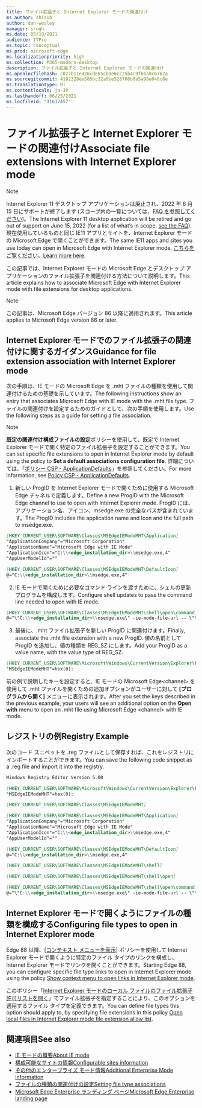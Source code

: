 ```yaml
---
title: ファイル拡張子と Internet Explorer モードの関連付け
ms.author: shisub
author: dan-wesley
manager: srugh
ms.date: 05/19/2021
audience: ITPro
ms.topic: conceptual
ms.prod: microsoft-edge
ms.localizationpriority: high
ms.collection: M365-modern-desktop
description: ファイル拡張子と Internet Explorer モードの関連付け
ms.openlocfilehash: c027b11e426cd665cb9e6cc25b4c9f66a0c6762a
ms.sourcegitcommit: 4192328ee585bc32a9be528766b8a5a98e046c8e
ms.translationtype: HT
ms.contentlocale: ja-JP
ms.lasthandoff: 06/25/2021
ms.locfileid: "11617457"
---
```

# <a name="associate-file-extensions-with-internet-explorer-mode"></a><span data-ttu-id="75ead-103">ファイル拡張子と Internet Explorer モードの関連付け</span><span class="sxs-lookup"><span data-stu-id="75ead-103">Associate file extensions with Internet Explorer mode</span></span>

>[!Note]
> <span data-ttu-id="75ead-104">Internet Explorer 11 デスクトップ アプリケーションは廃止され、2022 年 6 月 15 日にサポートが終了します (スコープ内の一覧については、[FAQ を参照してください](https://techcommunity.microsoft.com/t5/windows-it-pro-blog/internet-explorer-11-desktop-app-retirement-faq/ba-p/2366549))。</span><span class="sxs-lookup"><span data-stu-id="75ead-104">The Internet Explorer 11 desktop application will be retired and go out of support on June 15, 2022 (for a list of what’s in scope, [see the FAQ](https://techcommunity.microsoft.com/t5/windows-it-pro-blog/internet-explorer-11-desktop-app-retirement-faq/ba-p/2366549)).</span></span> <span data-ttu-id="75ead-105">現在使用しているものと同じ IE11 アプリとサイトを、Internet Explorer モードの Microsoft Edge で開くことができます。</span><span class="sxs-lookup"><span data-stu-id="75ead-105">The same IE11 apps and sites you use today can open in Microsoft Edge with Internet Explorer mode.</span></span> <span data-ttu-id="75ead-106">[こちらをご覧ください](https://blogs.windows.com/windowsexperience/2021/05/19/the-future-of-internet-explorer-on-windows-10-is-in-microsoft-edge/)。</span><span class="sxs-lookup"><span data-stu-id="75ead-106">[Learn more here](https://blogs.windows.com/windowsexperience/2021/05/19/the-future-of-internet-explorer-on-windows-10-is-in-microsoft-edge/).</span></span>

<span data-ttu-id="75ead-107">この記事では、Internet Explorer モードの Microsoft Edge とデスクトップ アプリケーションのファイル拡張子を関連付ける方法について説明します。</span><span class="sxs-lookup"><span data-stu-id="75ead-107">This article explains how to associate Microsoft Edge with Internet Explorer mode with file extensions for desktop applications.</span></span>

> [!NOTE]
> <span data-ttu-id="75ead-108">この記事は、Microsoft Edge バージョン 86 以降に適用されます。</span><span class="sxs-lookup"><span data-stu-id="75ead-108">This article applies to Microsoft Edge version 86 or later.</span></span>

## <a name="guidance-for-file-extension-association-with-internet-explorer-mode"></a><span data-ttu-id="75ead-109">Internet Explorer モードでのファイル拡張子の関連付けに関するガイダンス</span><span class="sxs-lookup"><span data-stu-id="75ead-109">Guidance for file extension association with Internet Explorer mode</span></span>

<span data-ttu-id="75ead-110">次の手順は、IE モードの Microsoft Edge を .mht ファイルの種類を使用して関連付けるための基礎を示しています。</span><span class="sxs-lookup"><span data-stu-id="75ead-110">The following instructions show an entry that associates Microsoft Edge with IE mode with the .mht file type.</span></span> <span data-ttu-id="75ead-111">ファイルの関連付けを設定するためのガイドとして、次の手順を使用します。</span><span class="sxs-lookup"><span data-stu-id="75ead-111">Use the following steps as a guide for setting a file association.</span></span>

> [!NOTE]
> <span data-ttu-id="75ead-112">**既定の関連付け構成ファイルの設定**ポリシーを使用して、既定で Internet Explorer モードで開く特定のファイル拡張子を設定することができます。</span><span class="sxs-lookup"><span data-stu-id="75ead-112">You can set specific file extensions to open in Internet Explorer mode by default using the policy to **Set a default associations configuration file**.</span></span> <span data-ttu-id="75ead-113">詳細については、「[ポリシー CSP - ApplicationDefaults](/windows/client-management/mdm/policy-csp-applicationdefaults#applicationdefaults-defaultassociationsconfiguration)」を参照してください。</span><span class="sxs-lookup"><span data-stu-id="75ead-113">For more information, see [Policy CSP - ApplicationDefaults](/windows/client-management/mdm/policy-csp-applicationdefaults#applicationdefaults-defaultassociationsconfiguration).</span></span>

1. <span data-ttu-id="75ead-114">新しい ProgID を Internet Explorer モードで開くために使用する Microsoft Edge チャネルで定義します。</span><span class="sxs-lookup"><span data-stu-id="75ead-114">Define a new ProgID with the Microsoft Edge channel to use to open with Internet Explorer mode.</span></span> <span data-ttu-id="75ead-115">ProgID には、アプリケーション名、アイコン、msedge.exe の完全なパスが含まれています。</span><span class="sxs-lookup"><span data-stu-id="75ead-115">The ProgID includes the application name and Icon and the full path to msedge.exe.</span></span>

```markdown
[HKEY_CURRENT_USER\SOFTWARE\Classes\MSEdgeIEModeMHT\Application]
"ApplicationCompany"="Microsoft Corporation"
"ApplicationName"="Microsoft Edge with IE Mode"
"ApplicationIcon"="C:\\<edge_installation_dir>\\msedge.exe,4"
"AppUserModelId"=""
```

```markdown
[HKEY_CURRENT_USER\SOFTWARE\Classes\MSEdgeIEModeMHT\DefaultIcon]
@="C:\\<edge_installation_dir>\\msedge.exe,4"
```

2. <span data-ttu-id="75ead-116">IE モードで開くために必要なコマンド ラインを渡すために、シェルの更新プログラムを構成します。</span><span class="sxs-lookup"><span data-stu-id="75ead-116">Configure shell updates to pass the command line needed to open with IE mode.</span></span>

```markdown
[HKEY_CURRENT_USER\SOFTWARE\Classes\MSEdgeIEModeMHT\shell\open\command]
@="\"C:\\<edge_installation_dir>\\msedge.exe\" -ie-mode-file-url -- \"%1\""
```

3. <span data-ttu-id="75ead-117">最後に、.mht ファイル拡張子を新しい ProgID に関連付けます。</span><span class="sxs-lookup"><span data-stu-id="75ead-117">Finally, associate the .mht file extension with a new ProgID.</span></span> <span data-ttu-id="75ead-118">値の名前として ProgID を追加し、値の種類を REG_SZ にします。</span><span class="sxs-lookup"><span data-stu-id="75ead-118">Add your ProgID as a value name, with the value type of REG_SZ.</span></span>

```markdown
[HKEY_CURRENT_USER\SOFTWARE\Microsoft\Windows\CurrentVersion\Explorer\FileExts\.mht\OpenWithProgids]
"MSEdgeIEModeMHT"=hex(0):
```

<span data-ttu-id="75ead-119">前の例で説明したキーを設定すると、IE モードの Microsoft Edge\<channel\> を使用して .mht ファイルを開くための追加オプションがユーザーに対して **[プログラムから開く]** メニューに表示されます。</span><span class="sxs-lookup"><span data-stu-id="75ead-119">After you set the keys described in the previous example, your users will see an additional option on the **Open with** menu to open an .mht file using Microsoft Edge \<channel\> with IE mode.</span></span>

## <a name="registry-example"></a><span data-ttu-id="75ead-120">レジストリの例</span><span class="sxs-lookup"><span data-stu-id="75ead-120">Registry Example</span></span>

<span data-ttu-id="75ead-121">次のコード スニペットを .reg ファイルとして保存すれば、これをレジストリにインポートすることができます。</span><span class="sxs-lookup"><span data-stu-id="75ead-121">You can save the following code snippet as a .reg file and import it into the registry.</span></span>

```markdown
Windows Registry Editor Version 5.00

[HKEY_CURRENT_USER\SOFTWARE\Microsoft\Windows\CurrentVersion\Explorer\FileExts\.mht\OpenWithProgids]
"MSEdgeIEModeMHT"=hex(0):

[HKEY_CURRENT_USER\SOFTWARE\Classes\MSEdgeIEModeMHT]

[HKEY_CURRENT_USER\SOFTWARE\Classes\MSEdgeIEModeMHT\Application]
"ApplicationCompany"="Microsoft Corporation"
"ApplicationName"="Microsoft Edge with IE Mode"
"ApplicationIcon"="C:\\<edge_installation_dir>\\msedge.exe,4"
"AppUserModelId"=""

[HKEY_CURRENT_USER\SOFTWARE\Classes\MSEdgeIEModeMHT\DefaultIcon]
@="C:\\<edge_installation_dir>\\msedge.exe,4"

[HKEY_CURRENT_USER\SOFTWARE\Classes\MSEdgeIEModeMHT\shell]

[HKEY_CURRENT_USER\SOFTWARE\Classes\MSEdgeIEModeMHT\shell\open]

[HKEY_CURRENT_USER\SOFTWARE\Classes\MSEdgeIEModeMHT\shell\open\command]
@="\"C:\\<edge_installation_dir>\\msedge.exe\" -ie-mode-file-url -- \"%1\""

```

## <a name="configuring-file-types-to-open-in-internet-explorer-mode"></a><span data-ttu-id="75ead-122">Internet Explorer モードで開くようにファイルの種類を構成する</span><span class="sxs-lookup"><span data-stu-id="75ead-122">Configuring file types to open in Internet Explorer mode</span></span>

<span data-ttu-id="75ead-123">Edge 88 以降、[[コンテキスト メニューを表示]](./microsoft-edge-policies.md#internetexplorerintegrationreloadiniemodeallowed) ポリシーを使用して Internet Explorer モードで開くように特定のファイル タイプのリンクを構成し、Internet Explorer モードでリンクを開くことができます。</span><span class="sxs-lookup"><span data-stu-id="75ead-123">Starting Edge 88, you can configure specific file type links to open in Internet Explorer mode using the policy [Show context menu to open links in Internet Explorer mode](./microsoft-edge-policies.md#internetexplorerintegrationreloadiniemodeallowed).</span></span>

<span data-ttu-id="75ead-124">このポリシー「[Internet Explorer モードのローカル ファイルのファイル拡張子許可リストを開く](./microsoft-edge-policies.md#internetexplorerintegrationlocalfileextensionallowlist)」でファイル拡張子を指定することにより、このオプションを適用するファイル タイプを定義できます。</span><span class="sxs-lookup"><span data-stu-id="75ead-124">You can define file types this option should apply to, by specifying file extensions in this policy [Open local files in Internet Explorer mode file extension allow list](./microsoft-edge-policies.md#internetexplorerintegrationlocalfileextensionallowlist).</span></span> 

## <a name="see-also"></a><span data-ttu-id="75ead-125">関連項目</span><span class="sxs-lookup"><span data-stu-id="75ead-125">See also</span></span>

- [<span data-ttu-id="75ead-126">IE モードの概要</span><span class="sxs-lookup"><span data-stu-id="75ead-126">About IE mode</span></span>](./edge-ie-mode.md)
- [<span data-ttu-id="75ead-127">構成可能なサイトの情報</span><span class="sxs-lookup"><span data-stu-id="75ead-127">Configurable sites information</span></span>](./edge-learnmore-configurable-sites-ie-mode.md)
- [<span data-ttu-id="75ead-128">その他のエンタープライズ モード情報</span><span class="sxs-lookup"><span data-stu-id="75ead-128">Additional Enterprise Mode information</span></span>](/internet-explorer/ie11-deploy-guide/enterprise-mode-overview-for-ie11)
- [<span data-ttu-id="75ead-129">ファイルの種類の関連付けの設定</span><span class="sxs-lookup"><span data-stu-id="75ead-129">Setting file type associations</span></span>](/windows/win32/shell/fa-file-types)
- [<span data-ttu-id="75ead-130">Microsoft Edge Enterprise ランディング ページ</span><span class="sxs-lookup"><span data-stu-id="75ead-130">Microsoft Edge Enterprise landing page</span></span>](https://aka.ms/EdgeEnterprise)